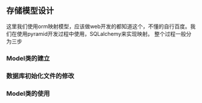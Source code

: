## 存储模型设计 ##
这里我们使用orm映射模型，应该做web开发的都知道这个，不懂的自行百度。我们在使用pyramid开发过程中使用，SQLalchemy来实现映射。
整个过程一般分为三步
### Model类的建立 ###

### 数据库初始化文件的修改 ###
### Model类的使用 ####